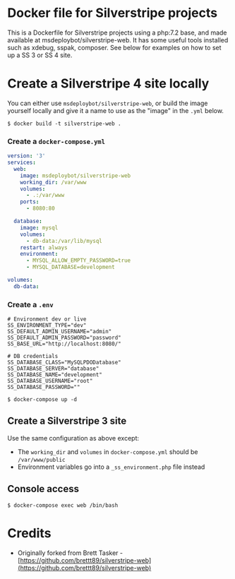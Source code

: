 # Docker file for Silverstripe projects

This is a Dockerfile for Silverstripe projects using a php:7.2 base, and made available at msdeploybot/silverstripe-web. It has some useful tools installed such as xdebug, sspak, composer. See below for examples on how to set up a SS 3 or SS 4 site.

# Create a Silverstripe 4 site locally

You can either use `msdeploybot/silverstripe-web`, or build the image yourself locally and give it a name to use as the "image" in the `.yml` below.
```console
$ docker build -t silverstripe-web .
```

### Create a `docker-compose.yml`

```yml
version: '3'
services:
  web:
    image: msdeploybot/silverstripe-web
    working_dir: /var/www
    volumes:
      - .:/var/www
    ports:
      - 8080:80

  database:
    image: mysql
    volumes:
      - db-data:/var/lib/mysql
    restart: always
    environment:
      - MYSQL_ALLOW_EMPTY_PASSWORD=true
      - MYSQL_DATABASE=development

volumes:
  db-data:
```

### Create a `.env`

```
# Environment dev or live
SS_ENVIRONMENT_TYPE="dev"
SS_DEFAULT_ADMIN_USERNAME="admin"
SS_DEFAULT_ADMIN_PASSWORD="password"
SS_BASE_URL="http://localhost:8080/"

# DB credentials
SS_DATABASE_CLASS="MySQLPDODatabase"
SS_DATABASE_SERVER="database"
SS_DATABASE_NAME="development"
SS_DATABASE_USERNAME="root"
SS_DATABASE_PASSWORD=""
```

```console
$ docker-compose up -d
```

## Create a Silverstripe 3 site

Use the same configuration as above except:
 - The `working_dir` and `volumes` in `docker-compose.yml` should be `/var/www/public`
 - Environment variables go into a `_ss_environment.php` file instead

## Console access

```console
$ docker-compose exec web /bin/bash
```

# Credits

 - Originally forked from Brett Tasker - [https://github.com/brettt89/silverstripe-web](https://github.com/brettt89/silverstripe-web)
